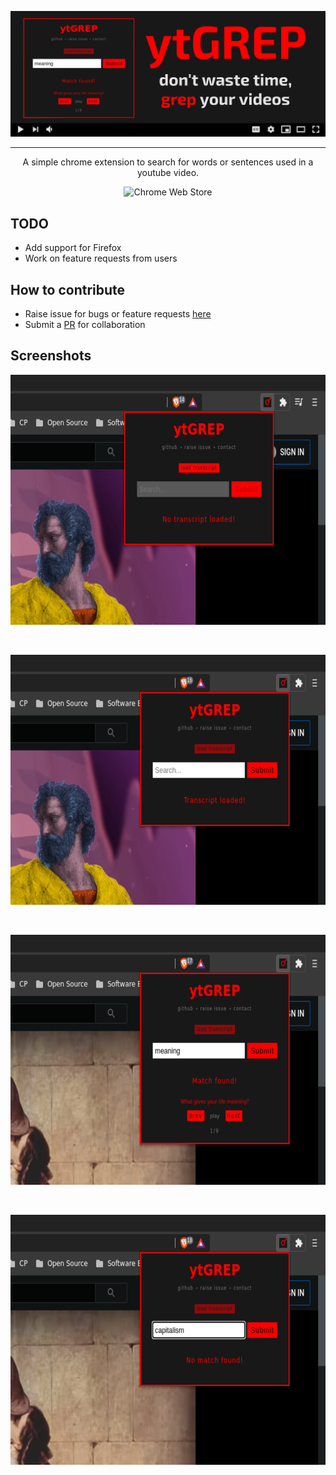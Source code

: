<p align="center">
  <img src="./images/promotional/1400x560.png" alt="ytGREP:promotional">
</p>

<hr>

<p align="center">A simple chrome extension to search for words or sentences used in a youtube video.<p>

<p align="center">
<img src="https://img.shields.io/chrome-web-store/v/fhbhmcchljbicaffpjnibgdphekbabbm?color=red" alt="Chrome Web Store">
</p>

## TODO

- Add support for Firefox
- Work on feature requests from users

## How to contribute

- Raise issue for bugs or feature requests [here](https://github.com/sr1jan/ytGREP/issues)
- Submit a [PR](https://github.com/sr1jan/ytGREP/pulls) for collaboration

## Screenshots

<p align="center">
  <img width="640" height="400" src="./images/screenshots/1.png" alt="ytGREP:Screenshot:notranscript">
</p>
<br>
<p align="center">
  <img width="640" height="400" src="./images/screenshots/2.png" alt="ytGREP:Screenshot:transcriptloaded">
</p>
<br>
<p align="center">
  <img width="640" height="400" src="./images/screenshots/3.png" alt="ytGREP:Screenshot:matchfound">
</p>
<br>
<p align="center">
  <img width="640" height="400" src="./images/screenshots/4.png" alt="ytGREP:Screenshot:nomatch">
</p>
<br>
